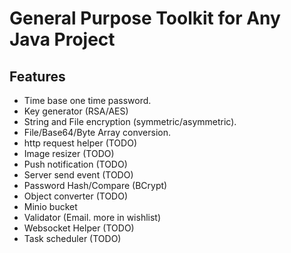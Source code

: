 General Purpose Toolkit for Any Java Project
===============================================================
> 

## Features
* Time base one time password.
* Key generator (RSA/AES)
* String and File encryption (symmetric/asymmetric).
* File/Base64/Byte Array conversion.
* http request helper (TODO)
* Image resizer (TODO)
* Push notification (TODO)
* Server send event (TODO)
* Password Hash/Compare (BCrypt)
* Object converter (TODO)
* Minio bucket
* Validator (Email. more in wishlist)
* Websocket Helper (TODO)
* Task scheduler (TODO)
